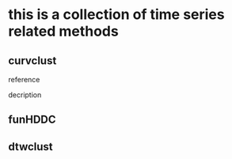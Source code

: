 # this is a collection of time series related methods


## curvclust
reference

decription

## funHDDC

## dtwclust
